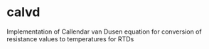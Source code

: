 # calvd
Implementation of Callendar van Dusen equation for conversion of resistance values to temperatures for RTDs

